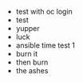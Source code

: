 * test with oc login
* test
* yupper
* luck
* ansible time test 1
* burn it
* then burn
* the ashes
